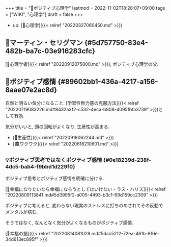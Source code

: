 +++
title = "📝ポジティブ心理学"
lastmod = 2022-11-02T18:28:07+09:00
tags = ["WIKI", "心理学"]
draft = false
+++

-   up: [📁心理学]({{< relref "20220327060450.md" >}})


## 👨マーティン・セリグマン {#5d757750-83e4-482b-ba7c-03e916283cfc}

[🔖心理学者]({{< relref "20220912075800.md" >}}), ポジティブ心理学の父.


## 📝ボジティブ感情 {#89602bb1-436a-4217-a156-8aae07e2ac8d}

自然と明るい気分になること. [学習性無力感の克服方法]({{< relref "20220719083226.md#8432a3f2-c532-4eca-b808-4095fbfa3739" >}})として有効.

気分がいいと, 頭の回転がよくなり, 生産性が高まる.

-   [🔖生産性]({{< relref "20220918062244.md" >}})
-   [🏛ワクワク]({{< relref "20220616210601.md" >}})


### 💡ボジティブ思考ではなくポジティブ感情 {#0e18239d-238f-4dc5-bab4-f9bbd1d229f0}

ポジティブ思考とポジティブ感情を明確に分ける.

[📜幸福になりたいなら幸福になろうとしてはいけない - ラス・ハリス]({{< relref "20220809113841.md#5d3995f2-a005-4493-b3c1-69d159cc2309" >}})

ポジティブに考えると, 変わらない現実のストレスに打ちのめされてその反動でメンタルが病む.

そうではなく, なんとなく気分がよくなるものがポジティブ感情.

[📝幸福の罠]({{< relref "20220814081028.md#5dac5212-72ea-461b-8f6e-34d613ec895f" >}})
